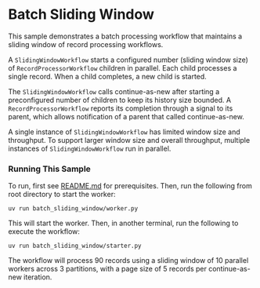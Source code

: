 # Batch Sliding Window

This sample demonstrates a batch processing workflow that maintains a sliding window of record processing workflows.

A `SlidingWindowWorkflow` starts a configured number (sliding window size) of `RecordProcessorWorkflow` children in parallel. Each child processes a single record. When a child completes, a new child is started.

The `SlidingWindowWorkflow` calls continue-as-new after starting a preconfigured number of children to keep its history size bounded. A `RecordProcessorWorkflow` reports its completion through a signal to its parent, which allows notification of a parent that called continue-as-new.

A single instance of `SlidingWindowWorkflow` has limited window size and throughput. To support larger window size and overall throughput, multiple instances of `SlidingWindowWorkflow` run in parallel.

### Running This Sample

To run, first see [README.md](../README.md) for prerequisites. Then, run the following from root directory to start the worker:

    uv run batch_sliding_window/worker.py

This will start the worker. Then, in another terminal, run the following to execute the workflow:

    uv run batch_sliding_window/starter.py

The workflow will process 90 records using a sliding window of 10 parallel workers across 3 partitions, with a page size of 5 records per continue-as-new iteration.
